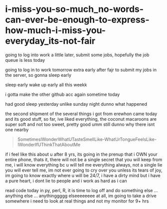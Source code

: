 # i-miss-you-so-much_no-words-can-ever-be-enough-to-express-how-much-i-miss-you-everyday_its-not-fair
<!--
im trying to help you out but please do not interact with my github

that really could have been me that you would have cheated on for 8+ yrs (i dunno when your relationship started but im assuming that when i called you in 2018, you guys were together, so thats why there was attitude on the phone)

you are the cruelest person ive ever known/met whatever, and i dont want that for myself

just a complete waste of time

i will take screenshots and escalate things to my manager/PI/group leader at m s k c c if i see activity on github from you or if you call/email me -- i am very very serious

leave me alone

**let this go**

stop wasting my time

nobody helped me with anything, i did it all by myself: i got to rutgers by myself, i got to penn by myself, i got to bethesda by myself, i got to sampled by myself and im now at m s k c c and i made it here by myself

i could spend another 8 yrs by giving you the benefit of the doubt but its exhausting at this point and i just dont want to


im going to reiterate this again, please do NOT contact me in anyway, my SIL is an attorney in nyc we are not weak people, you do not want to do this

you're just messing around with as many women as you can.

you're just not a serious person and i cannot stand that and i will never put up with that.

i realized this as i was recording the voicenote over the weekend, i thought, i dont really want to talk to you, you're such a mean person ... so i finally understood why it never worked out.

im not for putting other women down but ill make a small exception to make a quick point. go to your fking wife if you want someone to make you laugh, dont come to me, you chose her so proudly right over me? so go to her, fk off. is she just not funny, and thats why you're always here? hmmm ... theres nothing you can do for me at this point (or ever actually) but waste my time even more.

my intuition says that you most likely met her on the internet and me, the person who fking drove from philly the night before, you wanted to fk around with, you could just never accept or believe that something good could happen to you with me -- so not only are you a cruel person, but you're also pretty dumb and you do dumb things. you do NOT get to end up with me in the end thats just not whats meant to be, i get that now ... i see it now why it never worked out. once i cant stand someone, theyre dead to me and i cannot stand you.

oh and i get phone numbers all the time, so that wasnt a big deal to me.

thats all from me


im not talking to u bc ur married and i need to figure out what im doing with my life talking and sending hrs long voice notes to a married man that also one that didnt choose me.

but i wanted to add more information to some things

> attitude on the phone

oh, you have NEVER seen attitude like mine ... arrogance ... you have never seen a more arrogent person than me, you have met your fking match with me ... im a connoisseur of arrogent people in academia, i know i can outdo them. moreover, i am such a competitive person thats how my parents raised me to be, to be the absolute best in whatever im doing

> cheating

with me, you have lost all privileges to your PHONE (which is an android), honey, im going to get you a phone where all you can do is take calls, send/recieve work emails and that's IT. everything you do, will be monitored by me 24/7, even when you SLEEP. eveywhere you go, anybody you talk to, im going to know EVERYTHING, every single thing. you will be monitored by people you dont even know about, at the least being my family. thats what youre signing up for. any new friend you want to make, get approved by me, you dont get to hang around with trash people. you will be in absolute complete surveillance by me.

> new phone for you

https://minimalcompany.com/ something like this, i know there are others, all you will be able to do is: make calls, work emails, read books, listen to podcasts, call an uber and thats IT, that's all you need

> laugh

oh i can make you laugh, but if you miss any one of your five daily prayers, youre sleeping in the living room until you make it up. drinking/drugs, its over on the first attempt, i will not put up with it AT ALL, not even a sip.

> lie

you lie to me about anything, i am from nj and im pakistani, its like the perfect storm of anger when it comes out which it rarely does bc im mostly a chill person. i will find out if you're lying TO ME and it'll be absolutely over for you. i dont lie to people.

if you want to hide anything from me, i swear i will find out, i always find out.

> potential wife # 3 https://www.youtube.com/watch?v=MJEAGd1bQuc there will not be wife # 3 for you i am so fking serious

nooo ... it ENDS with me and that's all im going to say about that

IM PISSED

you want this? figure your shit out now ... do not underestimate me im a very serious person. the older i get the more i realize that its very important to live life seriously there is no other way, i have fun but im strict and im a serious person

oh and i can be as mean as i want to you, bc you fwded my emails to penn of all places, that is some fked up shit, you are the meanest person ever that could ever exist

you're turkish and youre going to tell me what to do? HONEY i am a pakistani WOMAN have you MET US do you know what youre signing up for

oh and i like to look put together when i leave the house, so if youre going anywhere with me, 1. you have to go to the barbershop regularly 2. i dont like tshirts + jeans -- but im going to dress you up, im going to give you a new wardrobe, what are you doing with your life im so confused
--> 

going to log into work a little later, submit some jobs, hopefully the job queue is less today

going to log in to work tomorrow extra early after fajr to submit my jobs in the server, so gonna sleep early

sleep early wake up early all this weekk

i gotta make the other github acc again sometime today

had good sleep yesterday unlike sunday night dunno what happened

the second shipment of the several things i got from erewhon came today and its good stuff, so far, ive liked everything, the coconut macaroons are super soft and not too sweet, pretty good umm still dunno why there isnt one nearby

> SometimesIWonderWhatUTasteSmellLike-WhatUrTongueFeelsLike-IWonderIfUThinkThatAboutMe

if i feel like this about u after 8 yrs, its going in the prenup that i OWN your entire phone, thats it, there will not be a single secret that you will keep from me, i will know everything bc u will tell me everything always, not a single lie you will ever tell me, im not ever going to cry over you unless its tears of joy, im going to know exactly where u will be 24/7, i have a dirty mind but i have a pure heart, i dont lie to people and i work as hard as i can

read code today in py, perl, R, it is time to log off and do something else ... anything else ... anythinggggg elseeeeeeee at all, im going to take a drive somewhere i need to look at real things and not my monitor for 9+ hrs
